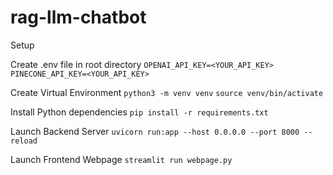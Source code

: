 # rag-llm-chatbot

Setup

Create .env file in root directory
`OPENAI_API_KEY=<YOUR_API_KEY>`
`PINECONE_API_KEY=<YOUR_API_KEY>`

Create Virtual Environment
`python3 -m venv venv`
`source venv/bin/activate`

Install Python dependencies
`pip install -r requirements.txt`

Launch Backend Server
`uvicorn run:app --host 0.0.0.0 --port 8000 --reload`

Launch Frontend Webpage
`streamlit run webpage.py`
